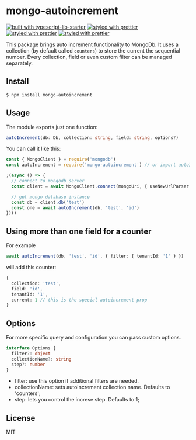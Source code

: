 # mongo-autoincrement

[![built with typescript-lib-starter](https://img.shields.io/badge/built%20with-typescript--lib--starter%20-blue.svg)](https://github.com/fox1t/typescript-lib-starter)
[![styled with prettier](https://img.shields.io/badge/styled%20with-Prettier-blue.svg)](https://github.com/prettier/prettier)
[![styled with prettier](https://img.shields.io/badge/linted%20by-TSLint-brightgreen.svg)](https://palantir.github.io/tslint/)
[![styled with prettier](https://img.shields.io/badge/tested%20with-node--tap-green.svg)](https://github.com/tapjs/node-tap)


This package brings auto increment functionality to MongoDb. It uses a collection (by default called `counters`) to store the current the sequential number. Every collection, field or even custom filter can be managed separately.


## Install
`$ npm install mongo-autoincrement`

## Usage

The module exports just one function:
 ```typescript
 autoIncrement(db: Db, collection: string, field: string, options?)
 ```

 You can call it like this:

```typescript
const { MongoClient } = require('mongodb')
const autoIncrement = require('mongo-autoincrement') // or import autoIncrement from 'mongo-autoincrement'

;(async () => {
  // connect to mongodb server
  const client = await MongoClient.connect(mongoUri, { useNewUrlParser: true })

  // get mongo database instance
  const db = client.db('test')
  const one = await autoIncrement(db, 'test', 'id')
})()
```

## Using more than one field for a counter
For example

```typescript
await autoIncrement(db, 'test', 'id', { filter: { tenantId: '1' } })
```
will add this counter:
```typescript
{
  collection: 'test',
  field: 'id',
  tenantId: '1',
  current: 1 // this is the special autoincrement prop
}
```
## Options

For more specific query and configuration you can pass custom options.

```typescript
interface Options {
  filter?: object
  collectionName?: string
  step?: number
}
```

* filter: use this option if additional filters are needed.
* collectionName: sets autoIncrement collection name. Defaults to 'counters';
* step: lets you control the increse step. Defaults to 1;

## License

MIT
